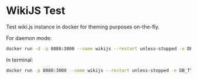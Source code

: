 # WikiJS Test
Test wiki.js instance in docker for theming purposes on-the-fly.

For daemon mode:
```sh
docker run -d -p 8080:3000 --name wikijs --restart unless-stopped -e DB_TYPE=sqlite requarks/wiki
```

In terminal:
```sh
docker run -p 8080:3000 --name wikijs --restart unless-stopped -e DB_TYPE=sqlite requarks/wiki
```
